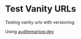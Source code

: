# Test Vanity URLs

Testing vanity urls with versioning

Using [auditemarlow.dev](https://auditemarlow.dev)
